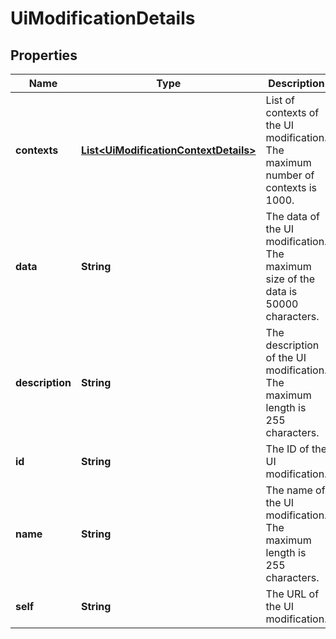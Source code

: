 # UiModificationDetails

## Properties
Name | Type | Description | Notes
------------ | ------------- | ------------- | -------------
**contexts** | [**List&lt;UiModificationContextDetails&gt;**](UiModificationContextDetails.md) | List of contexts of the UI modification. The maximum number of contexts is 1000. |  [optional]
**data** | **String** | The data of the UI modification. The maximum size of the data is 50000 characters. |  [optional]
**description** | **String** | The description of the UI modification. The maximum length is 255 characters. |  [optional]
**id** | **String** | The ID of the UI modification. | 
**name** | **String** | The name of the UI modification. The maximum length is 255 characters. | 
**self** | **String** | The URL of the UI modification. | 
